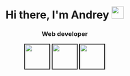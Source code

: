 <h1 align="center">Hi there, I'm Andrey</a> 
<img src="https://github.com/blackcater/blackcater/raw/main/images/Hi.gif" height="32"/></h1>
<div align="center">
<h3>Web developer</h3>
<img src="https://upload.wikimedia.org/wikipedia/commons/4/4c/Typescript_logo_2020.svg" border = "2" height="64"/>
<img src="https://w7.pngwing.com/pngs/53/626/png-transparent-raster-flag-of-poland-advertising-poland-miscellaneous-flag-rectangle.png" border = "2" height="64"/>
 <img src="https://techinfini.in/wp-content/uploads/2017/09/React-Logo-1.png" border = "2" height="64"/>
</div>
